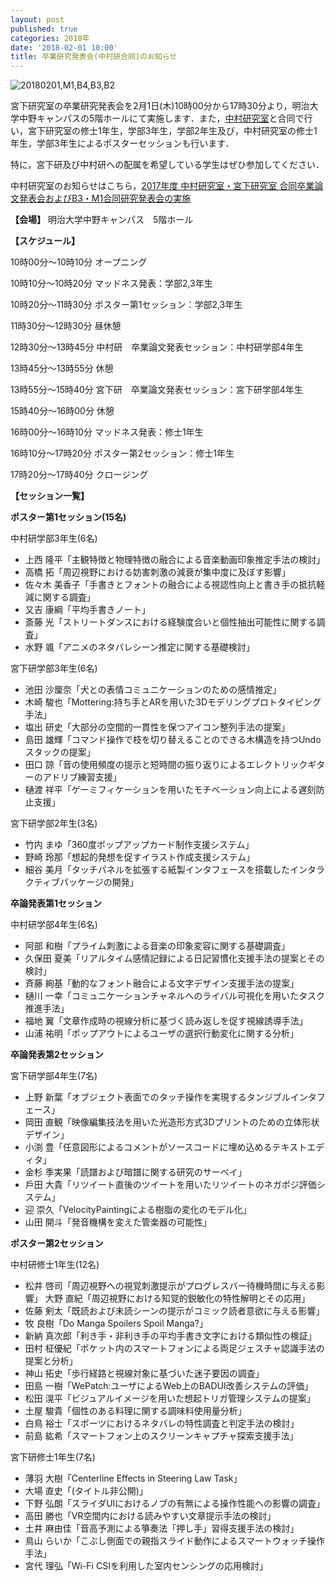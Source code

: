 ```yaml
---
layout: post
published: true
categories: 2018年
date: '2018-02-01 10:00'
title: 卒業研究発表会(中村研合同)のお知らせ
---
```

![20180201,M1,B4,B3,B2](https://lh3.googleusercontent.com/wAGAGkeTomMK3rHc2APdhx7L57QWyismgPrx2JGFWERkG-410YwFI_42vJmKDFxMb_PrgJyGCGVJL_iZqyrovoWhE7ihfPRv_x4R4xhKdmu1iUQhSfhXh8BH4P4tRFIfHK1J-bzaxBqBWgBAL1dWhBvurZhrIDzvhBh8X6p7vwpu3lS0Sm4amFECwco1EwXLaQbF3e9oUFjbslI9vDwySyqH2VpO90KKyVZxjF2glaOxv4o3p7pbIDsUk2ndn1VaofTEAC4QWHJvAFSHoq1w_k28N6a9Dlb4TrItCZnwnHgDvyn_Y47xxQoq78XVxLGdFCld0cp2zSoxWmCvPdiJb_p-mw9YHJeAqtFLghRZJvclwwmi0uz7NIj7s1ZP6vmV2eInIV3_iC5tTOK8oH4n4sdGRZUjS8OhVMJZN2VQwe4YfOH4wHA92zzoSaJjA95PyeUPZxfk3ueGC5lCDBSiJkCtkq_5fp3mdn0zn_nw7MilMThJHQr4uyOZMGMEfTZJtvGcuRg43jysqApTzFiEOF9-BQvOP3J4x9bcuYZ5xXfrxV976HRIy9YReHNTC5-cKJmlaXTag6h_jsXP8dU2C16uwNAQaksJ2cPs9Yb4a25PJ3xEG10Bik5MlsiV0jogk6GTAeX2RCm-MB9c2KScP2mJcSauTuQXtg=w1440-h811-no)


宮下研究室の卒業研究発表会を2月1日(木)10時00分から17時30分より，明治大学中野キャンパスの5階ホールにて実施します．また，[中村研究室](http://nkmr-lab.org/)と合同で行い，宮下研究室の修士1年生，学部3年生，学部2年生及び，中村研究室の修士1年生，学部3年生によるポスターセッションも行います．

特に，宮下研及び中村研への配属を希望している学生はぜひ参加してください．

中村研究室のお知らせはこちら，[2017年度 中村研究室・宮下研究室 合同卒業論文発表会およびB3・M1合同研究発表会の実施](http://nkmr-lab.org/news/2017_b3_b4_m1_final.html)


**【会場】**
明治大学中野キャンパス　5階ホール

**【スケジュール】**

10時00分～10時10分 オープニング

10時10分～10時20分 マッドネス発表：学部2,3年生

10時20分～11時30分 ポスター第1セッション：学部2,3年生

11時30分～12時30分 昼休憩

12時30分～13時45分 中村研　卒業論文発表セッション：中村研学部4年生

13時45分～13時55分 休憩

13時55分～15時40分 宮下研　卒業論文発表セッション：宮下研学部4年生

15時40分～16時00分 休憩

16時00分～16時10分 マッドネス発表：修士1年生

16時10分～17時20分 ポスター第2セッション：修士1年生

17時20分～17時40分 クロージング

**【セッション一覧】**

**ポスター第1セッション(15名)**

中村研学部3年生(6名)

- 上⻄ 隆平「主観特徴と物理特徴の融合による音楽動画印象推定手法の検討」 
- 高橋 拓「周辺視野における妨害刺激の減衰が集中度に及ぼす影響」
- 佐々木 美香子「手書きとフォントの融合による視認性向上と書き手の抵抗軽減に関する調査」
- 又吉 康綱「平均手書きノート」
- 斎藤 光「ストリートダンスにおける経験度合いと個性抽出可能性に関する調査」 
- 水野 颯「アニメのネタバレシーン推定に関する基礎検討」


宮下研学部3年生(6名)

- 池田 沙厘奈「犬との表情コミュニケーションのための感情推定」
- 木崎 駿也「Mottering:持ち手とARを用いた3Dモデリングプロトタイピング手法」
- 塩出 研史「大部分の空間的一貫性を保つアイコン整列手法の提案」
- 島田 雄輝「コマンド操作で枝を切り替えることのできる木構造を持つUndoスタックの提案」
- 田口 諒「音の使用頻度の提示と短時間の振り返りによるエレクトリックギターのアドリブ練習支援」
- 樋渡 祥平「ゲーミフィケーションを用いたモチベーション向上による遅刻防止支援」


宮下研学部2年生(3名)

- 竹内 まゆ「360度ポップアップカード制作支援システム」
- 野崎 玲那「想起的発想を促すイラスト作成支援システム」
- 細谷 美月「タッチパネルを拡張する紙製インタフェースを搭載したインタラクティブパッケージの開発」


**卒論発表第1セッション**

中村研学部4年生(6名)

- 阿部 和樹「プライム刺激による音楽の印象変容に関する基礎調査」
- 久保田 夏美「リアルタイム感情記録による日記習慣化支援手法の提案とその検討」
- ⻫藤 絢基「動的なフォント融合による文字デザイン支援手法の提案」
- 樋川 一幸「コミュニケーションチャネルへのライバル可視化を用いたタスク推進手法」
- 福地 翼「文章作成時の視線分析に基づく読み返しを促す視線誘導手法」
- 山浦 祐明「ポップアウトによるユーザの選択行動変化に関する分析」


**卒論発表第2セッション**

宮下研学部4年生(7名)

- 上野 新葉「オブジェクト表面でのタッチ操作を実現するタンジブルインタフェース」 
- 岡田 直観「映像編集技法を用いた光造形方式3Dプリントのための立体形状デザイン」 
- 小渕 豊「任意図形によるコメントがソースコードに埋め込めるテキストエディタ」 
- 金杉 季実果「読譜および暗譜に関する研究のサーベイ」
- 戶田 大貴「リツイート直後のツイートを用いたリツイートのネガポジ評価システム」 
- 迎 崇久「VelocityPaintingによる樹脂の変化のモデル化」
- 山田 開斗「発音機構を変えた管楽器の可能性」


**ポスター第2セッション**

中村研修士1年生(12名)

- 松井 啓司「周辺視野への視覚刺激提示がプログレスバー待機時間に与える影響」 大野 直紀「周辺視野における知覚的鋭敏化の特性解明とその応用」
- 佐藤 剣太「既読および未読シーンの提示がコミック読者意欲に与える影響」
- 牧 良樹「Do Manga Spoilers Spoil Manga?」
- 新納 真次郎「利き手・非利き手の平均手書き文字における類似性の検証」
- 田村 柾優紀「ポケット内のスマートフォンによる両足ジェスチャ認識手法の提案と分析」
- 神山 拓史「歩行経路と視線対象に基づいた迷子要因の調査」
- 田島 一樹「WePatch:ユーザによるWeb上のBADUI改善システムの評価」
- 松田 滉平「ビジュアルイメージを用いた想起トリガ管理システムの提案」
- 土屋 駿貴「個性のある料理に関する調味料使用量分析」
- 白鳥 裕士「スポーツにおけるネタバレの特性調査と判定手法の検討」
- 前島 紘希「スマートフォン上のスクリーンキャプチャ探索支援手法」


宮下研修士1年生(7名)

- 薄羽 大樹「Centerline Effects in Steering Law Task」
- 大場 直史「(タイトル非公開)」
- 下野 弘朗「スライダUIにおけるノブの有無による操作性能への影響の調査」 
- 高田 勝也「VR空間内における読みやすい文章提示手法の検討」
- 土井 麻由佳「音高予測による箏奏法「押し手」習得支援手法の検討」
- 鳥山 らいか「こぶし側面での親指スライド動作によるスマートウォッチ操作手法」
- 宮代 理弘「Wi-Fi CSIを利用した室内センシングの応用検討」
